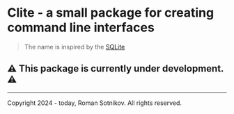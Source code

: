 # Clite - a small package for creating command line interfaces

> The name is inspired by the [SQLite](https://www.sqlite.org/)

## :warning: This package is currently under development. :warning:

---

Copyright 2024 - today, Roman Sotnikov. All rights reserved.
